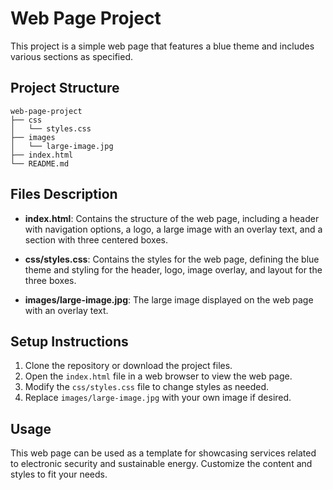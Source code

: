 # Web Page Project

This project is a simple web page that features a blue theme and includes various sections as specified.

## Project Structure

```
web-page-project
├── css
│   └── styles.css
├── images
│   └── large-image.jpg
├── index.html
└── README.md
```

## Files Description

- **index.html**: Contains the structure of the web page, including a header with navigation options, a logo, a large image with an overlay text, and a section with three centered boxes.

- **css/styles.css**: Contains the styles for the web page, defining the blue theme and styling for the header, logo, image overlay, and layout for the three boxes.

- **images/large-image.jpg**: The large image displayed on the web page with an overlay text.

## Setup Instructions

1. Clone the repository or download the project files.
2. Open the `index.html` file in a web browser to view the web page.
3. Modify the `css/styles.css` file to change styles as needed.
4. Replace `images/large-image.jpg` with your own image if desired.

## Usage

This web page can be used as a template for showcasing services related to electronic security and sustainable energy. Customize the content and styles to fit your needs.